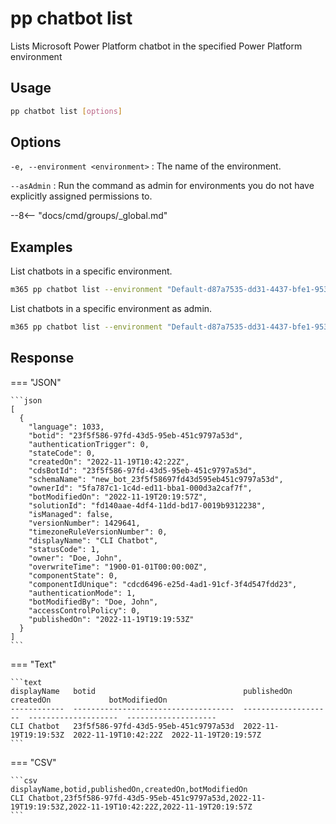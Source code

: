 # pp chatbot list

Lists Microsoft Power Platform chatbot in the specified Power Platform environment

## Usage

```sh
pp chatbot list [options]
```

## Options

`-e, --environment <environment>`
: The name of the environment.

`--asAdmin`
: Run the command as admin for environments you do not have explicitly assigned permissions to.

--8<-- "docs/cmd/groups/_global.md"

## Examples

List chatbots in a specific environment.

```sh
m365 pp chatbot list --environment "Default-d87a7535-dd31-4437-bfe1-95340acd55c5"
```

List chatbots in a specific environment as admin.

```sh
m365 pp chatbot list --environment "Default-d87a7535-dd31-4437-bfe1-95340acd55c5" --asAdmin
```

## Response

=== "JSON"

    ```json
    [
      {
        "language": 1033,
        "botid": "23f5f586-97fd-43d5-95eb-451c9797a53d",
        "authenticationTrigger": 0,
        "stateCode": 0,
        "createdOn": "2022-11-19T10:42:22Z",
        "cdsBotId": "23f5f586-97fd-43d5-95eb-451c9797a53d",
        "schemaName": "new_bot_23f5f58697fd43d595eb451c9797a53d",
        "ownerId": "5fa787c1-1c4d-ed11-bba1-000d3a2caf7f",
        "botModifiedOn": "2022-11-19T20:19:57Z",
        "solutionId": "fd140aae-4df4-11dd-bd17-0019b9312238",
        "isManaged": false,
        "versionNumber": 1429641,
        "timezoneRuleVersionNumber": 0,
        "displayName": "CLI Chatbot",
        "statusCode": 1,
        "owner": "Doe, John",
        "overwriteTime": "1900-01-01T00:00:00Z",
        "componentState": 0,
        "componentIdUnique": "cdcd6496-e25d-4ad1-91cf-3f4d547fdd23",
        "authenticationMode": 1,
        "botModifiedBy": "Doe, John",
        "accessControlPolicy": 0,
        "publishedOn": "2022-11-19T19:19:53Z"
      }
    ]
    ```

=== "Text"

    ```text
    displayName   botid                                 publishedOn           createdOn             botModifiedOn
    ------------  ------------------------------------  --------------------  --------------------  --------------------
    CLI Chatbot   23f5f586-97fd-43d5-95eb-451c9797a53d  2022-11-19T19:19:53Z  2022-11-19T10:42:22Z  2022-11-19T20:19:57Z
    ```

=== "CSV"

    ```csv
    displayName,botid,publishedOn,createdOn,botModifiedOn
    CLI Chatbot,23f5f586-97fd-43d5-95eb-451c9797a53d,2022-11-19T19:19:53Z,2022-11-19T10:42:22Z,2022-11-19T20:19:57Z
    ```
